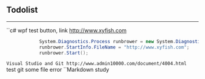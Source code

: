 ## Todolist ##
----------
``c# wpf
test button, link http://www.xyfish.com
```c#
			System.Diagnostics.Process runbrower = new System.Diagnostics.Process();
            runbrower.StartInfo.FileName = "http://www.xyfish.com";
            runbrower.Start();
```
``Visual Studio and Git
http://www.admin10000.com/document/4004.html
``test git
some file error
``Markdown study